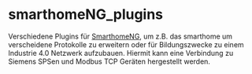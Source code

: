 # smarthomeNG_plugins

Verschiedene Plugins für [SmarthomeNG](https://www.smarthomeng.de/), um z.B. das smarthome um verscheidene Protokolle zu erweitern oder für Bildungszwecke zu einem Industrie 4.0 Netzwerk aufzubauen.
Hiermit kann eine Verbindung zu Siemens SPSen und  Modbus TCP Geräten hergestellt werden.
